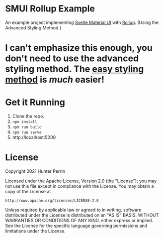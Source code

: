 # SMUI Rollup Example

An example project implementing [Svelte Material UI](https://github.com/hperrin/svelte-material-ui) with [Rollup](https://github.com/rollup/rollup). (Using the Advanced Styling Method.)

# I can't emphasize this enough, you don't need to use the advanced styling method. The [easy styling method](https://github.com/hperrin/svelte-material-ui/blob/master/SASS.md#easy-styling-method) is _much_ easier!

# Get it Running

1. Clone the repo.
2. `npm install`
3. `npm run build`
4. `npm run serve`
5. http://localhost:5000

# License

Copyright 2021 Hunter Perrin

Licensed under the Apache License, Version 2.0 (the "License");
you may not use this file except in compliance with the License.
You may obtain a copy of the License at

    http://www.apache.org/licenses/LICENSE-2.0

Unless required by applicable law or agreed to in writing, software
distributed under the License is distributed on an "AS IS" BASIS,
WITHOUT WARRANTIES OR CONDITIONS OF ANY KIND, either express or implied.
See the License for the specific language governing permissions and
limitations under the License.
